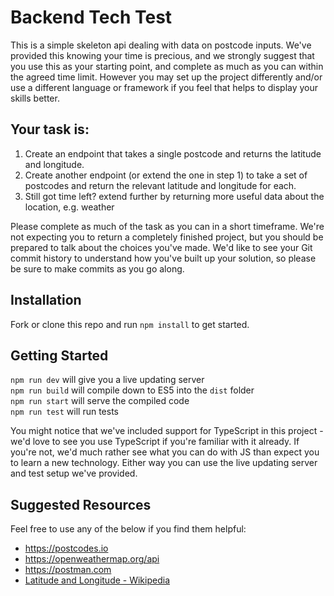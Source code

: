 # Backend Tech Test
This is a simple skeleton api dealing with data on postcode inputs. We've provided this knowing your time is precious, and we strongly suggest that you use this as your starting point, and complete as much as you can within the agreed time limit. However you may set up the project differently and/or use a different language or framework if you feel that helps to display your skills better.

## Your task is:
1. Create an endpoint that takes a single postcode and returns the latitude and longitude.
2. Create another endpoint (or extend the one in step 1) to take a set of postcodes and return the relevant latitude and longitude for each.
3. Still got time left? extend further by returning more useful data about the location, e.g. weather

Please complete as much of the task as you can in a short timeframe. We're not expecting you to return a completely finished project, but you should be prepared to talk about the choices you've made. We'd like to see your Git commit history to understand how you've built up your solution, so please be sure to make commits as you go along.

## Installation
Fork or clone this repo and run `npm install` to get started.

## Getting Started
`npm run dev` will give you a live updating server<br/>
`npm run build` will compile down to ES5 into the `dist` folder<br/>
`npm run start` will serve the compiled code<br/>
`npm run test` will run tests<br/>

You might notice that we've included support for TypeScript in this project - we'd love to see you use TypeScript if you're familiar with it already. If you're not, we'd much rather see what you can do with JS than expect you to learn a new technology. Either way you can use the live updating server and test setup we've provided.

## Suggested Resources
Feel free to use any of the below if you find them helpful:
- https://postcodes.io
- https://openweathermap.org/api
- https://postman.com
- [Latitude and Longitude - Wikipedia](https://en.wikipedia.org/wiki/Geographic_coordinate_system#Latitude_and_longitude)
